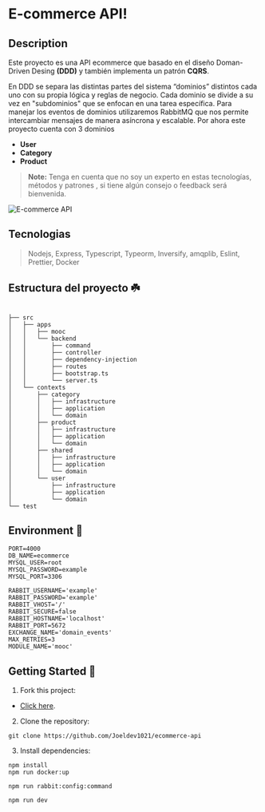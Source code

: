 # E-commerce API!
##  Description 

Este proyecto es una API ecommerce que basado en el diseño Doman-Driven Desing **(DDD)** y también implementa un patrón **CQRS**.

En DDD se separa las distintas partes del sistema “dominios” distintos cada uno con su propia lógica y reglas de negocio. Cada dominio se divide a su vez en "subdominios" que se enfocan en una tarea específica. Para manejar los eventos de dominios utilizaremos RabbitMQ que nos permite intercambiar mensajes de manera asíncrona y escalable.
Por ahora  este proyecto cuenta con 3 dominios

-  **User**
-  **Category**
-  **Product**
  
> **Note:** Tenga en cuenta que no soy un experto en estas tecnologías, métodos y patrones , si tiene algún consejo o feedback será bienvenida.

![ E-commerce API](https://res.cloudinary.com/practicaldev/image/fetch/s--NIfW82Gj--/c_limit%2Cf_auto%2Cfl_progressive%2Cq_auto%2Cw_880/https://dev-to-uploads.s3.amazonaws.com/i/r8iufg4qjc63uu8jzf6y.jpg)

## Tecnologias

> Nodejs, Express, Typescript, Typeorm, Inversify, amqplib, Eslint, Prettier, Docker

##  Estructura del proyecto ☘️

```tree

├── src
│   ├── apps 
│   │   ├── mooc
│   │   └── backend
│   │       ├── command
│   │       ├── controller
│   │       ├── dependency-injection
│   │       ├── routes
│   │       ├── bootstrap.ts
│   │       └── server.ts
│   └── contexts
│       ├── category
│       │   ├── infrastructure
│       │   ├── application
│       │   └── domain
│       ├── product
│       │   ├── infrastructure
│       │   ├── application
│       │   └── domain
│       ├── shared
│       │   ├── infrastructure
│       │   ├── application
│       │   └── domain
│       └── user
│           ├── infrastructure
│           ├── application
│           └── domain
└── test
```

##  Environment 🔑
```
PORT=4000
DB_NAME=ecommerce
MYSQL_USER=root
MYSQL_PASSWORD=example
MYSQL_PORT=3306
```
```
RABBIT_USERNAME='example'
RABBIT_PASSWORD='example'
RABBIT_VHOST='/'
RABBIT_SECURE=false
RABBIT_HOSTNAME='localhost'
RABBIT_PORT=5672
EXCHANGE_NAME='domain_events'
MAX_RETRIES=3
MODULE_NAME='mooc'
````

##   Getting Started 🚀

1. Fork this project:

-   [Click here](https://github.com/Joeldev1021/ecommerce-api).

2.  Clone the repository:
```
git clone https://github.com/Joeldev1021/ecommerce-api
```
3. Install dependencies:
```
npm install
npm run docker:up

npm run rabbit:config:command

npm run dev 
```
